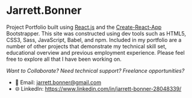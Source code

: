 # Jarrett.Bonner 
Project Portfolio built using [React.js](https://reactjs.org/) and the [Create-React-App](https://github.com/facebook/create-react-app) Bootstrapper. This site was constructed using dev tools such as HTML5, CSS3, Sass, JavaScript, Babel, and npm. Included in my portfolio are a number of other projects that demonstrate my technical skill set, educational overview and previous employment experience. Please feel free to explore all that I have been working on. 

_Want to Collaborate? Need technical support? Freelance opportunities?_ 
* :e-mail: Email: jarrett.bonner@gmail.com
* :globe_with_meridians: LinkedIn: https://www.linkedin.com/in/jarrett-bonner-28048339/